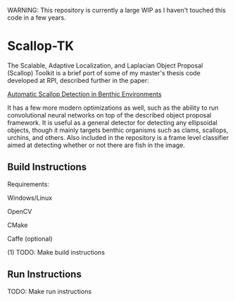 
WARNING: This repository is currently a large WIP as I haven't touched
this code in a few years.




Scallop-TK
==========

The Scalable, Adaptive Localization, and Laplacian Object Proposal
(Scallop) Toolkit is a brief port of some of my master's thesis code
developed at RPI, described further in the paper:

[Automatic Scallop Detection in Benthic Environments][1]

It has a few more modern optimizations as well, such as the ability to
run convolutional neural networks on top of the described object
proposal framework. It is useful as a general detector for detecting any
ellipsoidal objects, though it mainly targets benthic organisms such as
clams, scallops, urchins, and others. Also included in the repository is
a frame level classifier aimed at detecting whether or not there are
fish in the image.

[1]: https://scholar.google.com/citations?user=ZaCEQN0AAAAJ


Build Instructions
------------------

Requirements:

Windows/Linux

OpenCV

CMake

Caffe (optional)

(1) TODO: Make build instructions

Run Instructions
----------------

TODO: Make run instructions
